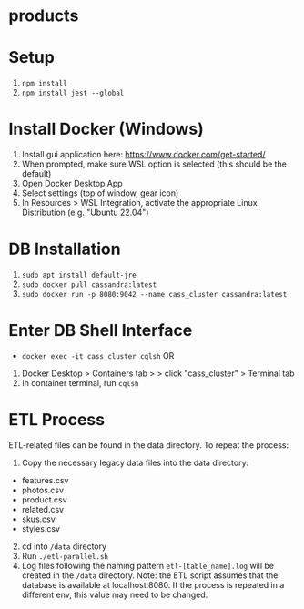 # products

# Setup
1. `npm install`
2. `npm install jest --global`

# Install Docker (Windows)
1. Install gui application here: https://www.docker.com/get-started/
2. When prompted, make sure WSL option is selected (this should be the default)
3. Open Docker Desktop App
4. Select settings (top of window, gear icon)
5. In Resources > WSL Integration, activate the appropriate Linux Distribution (e.g. "Ubuntu 22.04")

# DB Installation
1. `sudo apt install default-jre`
2. `sudo docker pull cassandra:latest`
3. `sudo docker run -p 8080:9042 --name cass_cluster cassandra:latest`

# Enter DB Shell Interface
- `docker exec -it cass_cluster cqlsh`
OR
1. Docker Desktop > Containers tab > > click "cass_cluster" > Terminal tab
2. In container terminal, run `cqlsh`

# ETL Process
ETL-related files can be found in the data directory. To repeat the process:
1. Copy the necessary legacy data files into the data directory:
- features.csv
- photos.csv
- product.csv
- related.csv
- skus.csv
- styles.csv
2. cd into `/data` directory
3. Run `./etl-parallel.sh`
4. Log files following the naming pattern `etl-[table_name].log` will be created in the `/data` directory.
Note: the ETL script assumes that the database is available at localhost:8080. If the process is repeated in a different env, this value may need to be changed.